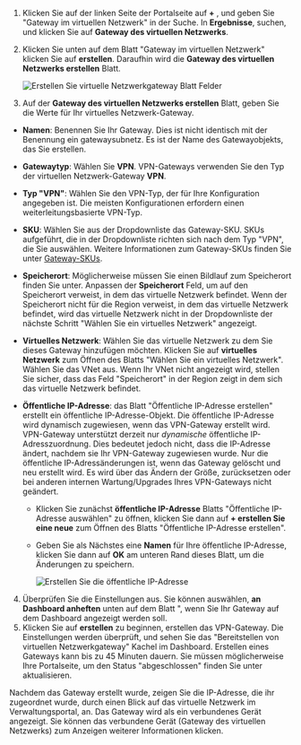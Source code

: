 1. Klicken Sie auf der linken Seite der Portalseite auf  **+**  , und geben Sie "Gateway im virtuellen Netzwerk" in der Suche. In **Ergebnisse**, suchen, und klicken Sie auf **Gateway des virtuellen Netzwerks**.
2. Klicken Sie unten auf dem Blatt "Gateway im virtuellen Netzwerk" klicken Sie auf **erstellen**. Daraufhin wird die **Gateway des virtuellen Netzwerks erstellen** Blatt.

    ![Erstellen Sie virtuelle Netzwerkgateway Blatt Felder](./media/vpn-gateway-add-gw-s2s-rm-portal-include/vnet_gw.png "neues Gateway")

3. Auf der **Gateway des virtuellen Netzwerks erstellen** Blatt, geben Sie die Werte für Ihr virtuelles Netzwerk-Gateway.

  - **Namen**: Benennen Sie Ihr Gateway. Dies ist nicht identisch mit der Benennung ein gatewaysubnetz. Es ist der Name des Gatewayobjekts, das Sie erstellen.
  - **Gatewaytyp**: Wählen Sie **VPN**. VPN-Gateways verwenden Sie den Typ der virtuellen Netzwerk-Gateway **VPN**. 
  - **Typ "VPN"**: Wählen Sie den VPN-Typ, der für Ihre Konfiguration angegeben ist. Die meisten Konfigurationen erfordern einen weiterleitungsbasierte VPN-Typ.
  - **SKU**: Wählen Sie aus der Dropdownliste das Gateway-SKU. SKUs aufgeführt, die in der Dropdownliste richten sich nach dem Typ "VPN", die Sie auswählen. Weitere Informationen zum Gateway-SKUs finden Sie unter [Gateway-SKUs](../articles/vpn-gateway/vpn-gateway-about-vpn-gateway-settings.md#gwsku).
  - **Speicherort**: Möglicherweise müssen Sie einen Bildlauf zum Speicherort finden Sie unter. Anpassen der **Speicherort** Feld, um auf den Speicherort verweist, in dem das virtuelle Netzwerk befindet. Wenn der Speicherort nicht für die Region verweist, in dem das virtuelle Netzwerk befindet, wird das virtuelle Netzwerk nicht in der Dropdownliste der nächste Schritt "Wählen Sie ein virtuelles Netzwerk" angezeigt.
  - **Virtuelles Netzwerk**: Wählen Sie das virtuelle Netzwerk zu dem Sie dieses Gateway hinzufügen möchten. Klicken Sie auf **virtuelles Netzwerk** zum Öffnen des Blatts "Wählen Sie ein virtuelles Netzwerk". Wählen Sie das VNet aus. Wenn Ihr VNet nicht angezeigt wird, stellen Sie sicher, dass das Feld "Speicherort" in der Region zeigt in dem sich das virtuelle Netzwerk befindet.
  - **Öffentliche IP-Adresse**: das Blatt "Öffentliche IP-Adresse erstellen" erstellt ein öffentliche IP-Adresse-Objekt. Die öffentliche IP-Adresse wird dynamisch zugewiesen, wenn das VPN-Gateway erstellt wird. VPN-Gateway unterstützt derzeit nur *dynamische* öffentliche IP-Adresszuordnung. Dies bedeutet jedoch nicht, dass die IP-Adresse ändert, nachdem sie Ihr VPN-Gateway zugewiesen wurde. Nur die öffentliche IP-Adressänderungen ist, wenn das Gateway gelöscht und neu erstellt wird. Es wird über das Ändern der Größe, zurücksetzen oder bei anderen internen Wartung/Upgrades Ihres VPN-Gateways nicht geändert.

    - Klicken Sie zunächst **öffentliche IP-Adresse** Blatts "Öffentliche IP-Adresse auswählen" zu öffnen, klicken Sie dann auf **+ erstellen Sie eine neue** zum Öffnen des Blatts "Öffentliche IP-Adresse erstellen".
    - Geben Sie als Nächstes eine **Namen** für Ihre öffentliche IP-Adresse, klicken Sie dann auf **OK** am unteren Rand dieses Blatt, um die Änderungen zu speichern.

      ![Erstellen Sie die öffentliche IP-Adresse](./media/vpn-gateway-add-gw-s2s-rm-portal-include/pip.png "PIP erstellen")

4. Überprüfen Sie die Einstellungen aus. Sie können auswählen, **an Dashboard anheften** unten auf dem Blatt ", wenn Sie Ihr Gateway auf dem Dashboard angezeigt werden soll. 
5. Klicken Sie auf **erstellen** zu beginnen, erstellen das VPN-Gateway. Die Einstellungen werden überprüft, und sehen Sie das "Bereitstellen von virtuellen Netzwerkgateway" Kachel im Dashboard. Erstellen eines Gateways kann bis zu 45 Minuten dauern. Sie müssen möglicherweise Ihre Portalseite, um den Status "abgeschlossen" finden Sie unter aktualisieren.

Nachdem das Gateway erstellt wurde, zeigen Sie die IP-Adresse, die ihr zugeordnet wurde, durch einen Blick auf das virtuelle Netzwerk im Verwaltungsportal, an. Das Gateway wird als ein verbundenes Gerät angezeigt. Sie können das verbundene Gerät (Gateway des virtuellen Netzwerks) zum Anzeigen weiterer Informationen klicken.